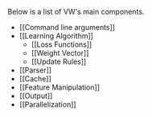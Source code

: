 Below is a list of VW's main components.
<ul>
<li>[[Command line arguments]]</li>
<li>[[Learning Algorithm]]
<ul>
<li>[[Loss Functions]]</li>
<li>[[Weight Vector]]</li>
<li>[[Update Rules]]</li>
</ul></li>
<li>[[Parser]]</li>
<li>[[Cache]]</li>
<li>[[Feature Manipulation]]</li>
<li>[[Output]]</li>
<li>[[Parallelization]]</li>
</ul>
